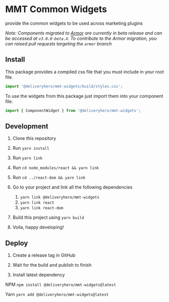 # MMT Common Widgets

provide the common widgets to be used across marketing plugins

_Note: Components migrated to [Armor](https://armor.deliveryhero.com/) are currently in beta release and can be accessed at `v3.0.0-beta.X`. To contribute to the Armor migration, you can raised pull requests targeting the `armor` branch_

## Install

This package provides a compiled css file that you must include in your root file.

```typescript
import '@deliveryhero/mmt-widgets/build/styles.css';
```

To use the widgets from this package just import them into your component file.

```typescript
import { ComponentWidget } from '@deliveryhero/mmt-widgets';
```

## Development

1. Clone this repository

2. Run `yarn install`

3. Run `yarn link`

4. Run `cd node_modules/react && yarn link`

5. Run `cd ../react-dom && yarn link`

6. Go to your project and link all the following dependencies
   1. `yarn link @deliveryhero/mmt-widgets`
   2. `yarn link react`
   3. `yarn link react-dom`

7. Build this project using `yarn build`

8. Voila, happy developing!

## Deploy

1. Create a release tag in GitHub

2. Wait for the build and publish to finish

3. Install latest dependency

NPM
`npm install @deliveryhero/mmt-widgets@latest`

Yarn
`yarn add @deliveryhero/mmt-widgets@latest`
